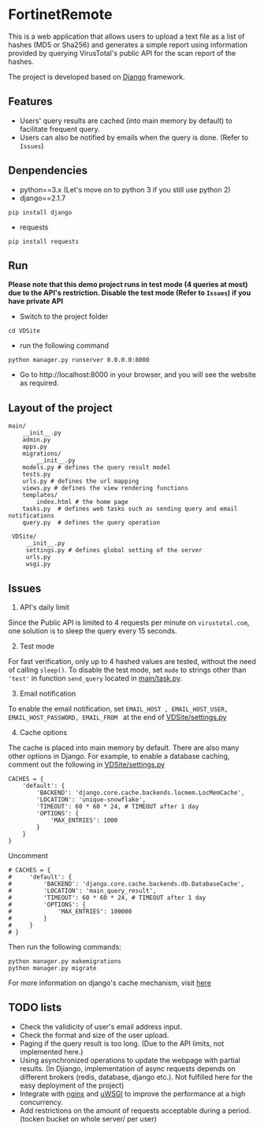 # FortinetRemote
This is a web application that allows users to upload a text
file as a list of hashes (MD5 or Sha256) and generates a simple report using
information provided by querying VirusTotal's public API for the scan report of the hashes.

The project is developed based on [Django](https://www.djangoproject.com/) framework.
## Features
* Users' query results are cached (into main memory by default) to facilitate frequent query.
* Users can also be notified by emails when the query is done. (Refer to `Issues`)
## Denpendencies
* python==3.x (Let's move on to python 3 if you still use python 2)
* django==2.1.7
```
pip install django
```
* requests
```
pip install requests
```

## Run
**Please note that this demo project runs in test mode (4 queries at most) due to the API's restriction. Disable the test mode (Refer to `Issues`) if you have private API**
* Switch to the project folder
```
cd VDSite
```
* run the following command
```
python manager.py runserver 0.0.0.0:8000
```
* Go to http://localhost:8000 in your browser, and you will see the website as required.
## Layout of the project
```
main/
    __init__.py
    admin.py
    apps.py
    migrations/
        __init__.py
    models.py # defines the query result model
    tests.py
    urls.py # defines the url mapping
    views.py # defines the view rendering functions
    templates/
        index.html # the home page
    tasks.py  # defines web tasks such as sending query and email notifications
    query.py  # defines the query operation
    
 VDSite/
     __init__.py
     settings.py # defines global setting of the server
     urls.py
     wsgi.py
```

## Issues
1. API's daily limit

Since the Public API is limited to 4 requests per minute on `virustotal.com`, one solution is to sleep the query every 15 seconds.

2. Test mode

For fast verification, only up to 4 hashed values are tested, without the need of calling `sleep()`. To disable the test mode, set `mode` to strings other than `'test'` in function `send_query` located in [main/task.py](VDSite/main/tasks.py).

3. Email notification

To enable the email notification, set `EMAIL_HOST , EMAIL_HOST_USER, EMAIL_HOST_PASSWORD, EMAIL_FROM ` at the end of [VDSite/settings.py](VDSite/VDSite/settings.py)

4. Cache options

The cache is placed into main memory by default. There are also many other options in Django. For example, to enable a database caching, comment out the following in [VDSite/settings.py](VDSite/VDSite/settings.py)
```
CACHES = {
    'default': {
        'BACKEND': 'django.core.cache.backends.locmem.LocMemCache',
        'LOCATION': 'unique-snowflake',
        'TIMEOUT': 60 * 60 * 24, # TIMEOUT after 1 day
        'OPTIONS': {
            'MAX_ENTRIES': 1000
        }
    }
}
```
Uncomment
```
# CACHES = {
#     'default': {
#         'BACKEND': 'django.core.cache.backends.db.DatabaseCache',
#         'LOCATION': 'main_query_result',
#         'TIMEOUT': 60 * 60 * 24, # TIMEOUT after 1 day
#         'OPTIONS': {
#             'MAX_ENTRIES': 100000
#         }
#     }
# }
```
Then run the following commands:
```
python manager.py makemigrations
python manager.py migrate
```
For more information on django's cache mechanism, visit [here](https://docs.djangoproject.com/en/2.1/topics/cache/)

## TODO lists
* Check the validicity of user's email address input.
* Check the format and size of the user upload. 
* Paging if the query result is too long. (Due to the API limits, not implemented here.)
* Using asynchronized operations to update the webpage with partial results. (In Djiango, implementation of async requests depends on different brokers (redis, database, django etc.). Not fulfilled here for the easy deployment of the project)
* Integrate with [nginx](https://www.nginx.com/) and [uWSGI](https://uwsgi-docs.readthedocs.io/en/latest/) to improve the performance at a high concurrency.
* Add restrictions on the amount of requests acceptable during a period. (tocken bucket on whole server/ per user)
